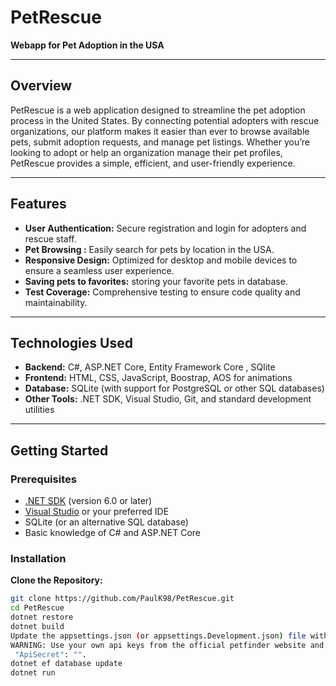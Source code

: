 # PetRescue

**Webapp for Pet Adoption in the USA**

---

## Overview

PetRescue is a web application designed to streamline the pet adoption process in the United States. By connecting potential adopters with rescue organizations, our platform makes it easier than ever to browse available pets, submit adoption requests, and manage pet listings. Whether you’re looking to adopt or help an organization manage their pet profiles, PetRescue provides a simple, efficient, and user-friendly experience.

---

## Features

- **User Authentication:** Secure registration and login for adopters and rescue staff.
- **Pet Browsing :** Easily search for pets by  location in the USA.
- **Responsive Design:** Optimized for desktop and mobile devices to ensure a seamless user experience.
- **Saving pets to favorites:** storing your favorite pets in database.
- **Test Coverage:** Comprehensive testing to ensure code quality and maintainability.

---

## Technologies Used

- **Backend:** C#, ASP.NET Core, Entity Framework Core , SQlite
- **Frontend:** HTML, CSS, JavaScript, Boostrap, AOS for animations
- **Database:** SQLite (with support for PostgreSQL or other SQL databases)
- **Other Tools:** .NET SDK, Visual Studio, Git, and standard development utilities

---

## Getting Started

### Prerequisites

- [.NET SDK](https://dotnet.microsoft.com/download) (version 6.0 or later)
- [Visual Studio](https://visualstudio.microsoft.com/) or your preferred IDE
- SQLite (or an alternative SQL database)
- Basic knowledge of C# and ASP.NET Core

### Installation

   **Clone the Repository:**
   ```bash
   git clone https://github.com/PaulK98/PetRescue.git
   cd PetRescue
   dotnet restore
   dotnet build
   Update the appsettings.json (or appsettings.Development.json) file with your database connection string if necessary.
   WARNING: Use your own api keys from the official petfinder website and insert them to appsettings.json , "ApiKey": "",
    "ApiSecret": "".
   dotnet ef database update
   dotnet run
   ```

